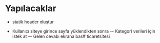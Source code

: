 # Yapılacaklar

- statik header oluştur

- Kullanıcı siteye girince sayfa yüklendikten sonra
-- Kategori verileri için istek at
-- Gelen cevabı ekrana bas#   t i c a r e t s i t e s i  
 